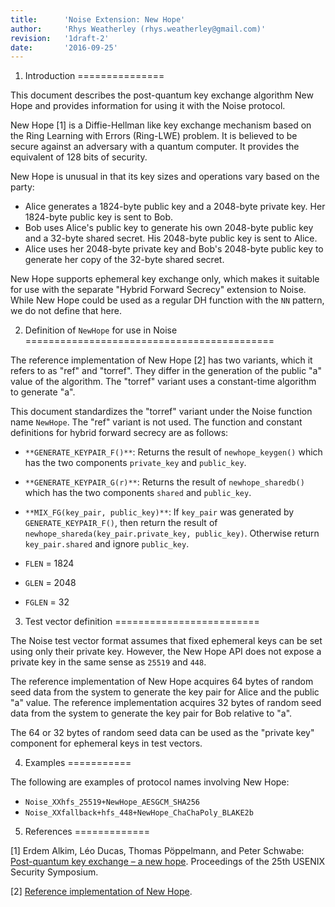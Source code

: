 ```yaml
---
title:      'Noise Extension: New Hope'
author:     'Rhys Weatherley (rhys.weatherley@gmail.com)'
revision:   '1draft-2'
date:       '2016-09-25'
---
```


1. Introduction
===============

This document describes the post-quantum key exchange algorithm New Hope
and provides information for using it with the Noise protocol.

New Hope [1] is a Diffie-Hellman like key exchange mechanism based on the
Ring Learning with Errors (Ring-LWE) problem.  It is believed to be
secure against an adversary with a quantum computer.  It provides the
equivalent of 128 bits of security.

New Hope is unusual in that its key sizes and operations vary based on
the party:

 * Alice generates a 1824-byte public key and a 2048-byte private key.
   Her 1824-byte public key is sent to Bob.
 * Bob uses Alice's public key to generate his own 2048-byte public key
   and a 32-byte shared secret.  His 2048-byte public key is sent to Alice.
 * Alice uses her 2048-byte private key and Bob's 2048-byte public key
   to generate her copy of the 32-byte shared secret.

New Hope supports ephemeral key exchange only, which makes it suitable
for use with the separate "Hybrid Forward Secrecy" extension to Noise.
While New Hope could be used as a regular DH function with the `NN`
pattern, we do not define that here.

2. Definition of `NewHope` for use in Noise
===========================================

The reference implementation of New Hope [2] has two variants, which it
refers to as "ref" and "torref".  They differ in the generation of
the public "a" value of the algorithm.  The "torref" variant uses a
constant-time algorithm to generate "a".

This document standardizes the "torref" variant under the Noise
function name `NewHope`.  The "ref" variant is not used.  The
function and constant definitions for hybrid forward secrecy are
as follows:

 * `**GENERATE_KEYPAIR_F()**`: Returns the result of `newhope_keygen()`
   which has the two components `private_key` and `public_key`.

 * `**GENERATE_KEYPAIR_G(r)**`: Returns the result of `newhope_sharedb()`
   which has the two components `shared` and `public_key`.

 * `**MIX_FG(key_pair, public_key)**`: If `key_pair` was generated by
   `GENERATE_KEYPAIR_F()`, then return the result of
   `newhope_shareda(key_pair.private_key, public_key)`.  Otherwise
   return `key_pair.shared` and ignore `public_key`.

 * `FLEN` = 1824

 * `GLEN` = 2048

 * `FGLEN` = 32

3. Test vector definition
=========================

The Noise test vector format assumes that fixed ephemeral keys can be
set using only their private key.  However, the New Hope API does not
expose a private key in the same sense as `25519` and `448`.

The reference implementation of New Hope acquires 64 bytes of random
seed data from the system to generate the key pair for Alice and the
public "a" value.  The reference implementation acquires 32 bytes of
random seed data from the system to generate the key pair for Bob
relative to "a".

The 64 or 32 bytes of random seed data can be used as the "private key"
component for ephemeral keys in test vectors.

4. Examples
===========

The following are examples of protocol names involving New Hope:

 * `Noise_XXhfs_25519+NewHope_AESGCM_SHA256`
 * `Noise_XXfallback+hfs_448+NewHope_ChaChaPoly_BLAKE2b`

5. References
=============

[1] Erdem Alkim, Léo Ducas, Thomas Pöppelmann, and Peter Schwabe:
[Post-quantum key exchange – a new hope](https://cryptojedi.org/papers/#newhope).
Proceedings of the 25th USENIX Security Symposium.

[2] [Reference implementation of New Hope](https://cryptojedi.org/crypto/#newhope).
